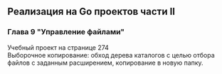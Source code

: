 ## Реализация на Go проектов части II
### Глава 9 "Управление файлами"
Учебный проект на странице 274  
Выборочное копирование: обход дерева каталогов с целью отбора файлов с заданным расширением, копирование в новую папку.